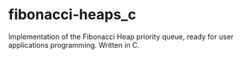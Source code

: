 # fibonacci-heaps_c
Implementation of the Fibonacci Heap priority queue, ready for user applications programming. Written in C.
